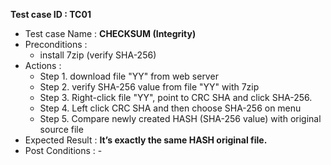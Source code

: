 **Test case ID : TC01**
* Test case Name : **CHECKSUM (Integrity)**
* Preconditions : 
  * install 7zip (verify SHA-256)
* Actions : 
  * Step 1. download file "YY" from web server
  * Step 2. verify SHA-256 value from file "YY" with 7zip
  * Step 3. Right-click file "YY", point to CRC SHA and click SHA-256.
  * Step 4. Left click CRC SHA and then choose SHA-256 on menu
  * Step 5. Compare newly created HASH (SHA-256 value) with original source file 
* Expected Result : **It’s exactly the same HASH original file.** 
* Post Conditions : -
  
